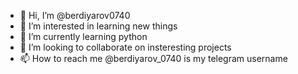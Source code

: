 - 👋 Hi, I’m @berdiyarov0740
- 👀 I’m interested in learning new things
- 🌱 I’m currently learning python
- 💞️ I’m looking to collaborate on insteresting projects
- 📫 How to reach me @berdiyarov_0740 is my telegram username
<!---
berdiyarov0740/berdiyarov0740 is a ✨ special ✨ repository because its `README.md` (this file) appears on your GitHub profile.
You can click the Preview link to take a look at your changes.
--->
